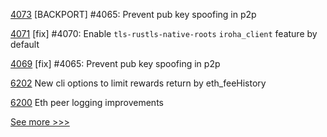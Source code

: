 
[4073](https://github.com/hyperledger/iroha/pull/4073) [BACKPORT] #4065: Prevent pub key spoofing in p2p

[4071](https://github.com/hyperledger/iroha/pull/4071) [fix] #4070: Enable `tls-rustls-native-roots` `iroha_client` feature by default

[4069](https://github.com/hyperledger/iroha/pull/4069) [fix] #4065: Prevent pub key spoofing in p2p

[6202](https://github.com/hyperledger/besu/pull/6202) New cli options to limit rewards return by eth_feeHistory 

[6200](https://github.com/hyperledger/besu/pull/6200) Eth peer logging improvements


[See more >>>](https://start-here.hyperledger.org/pull-requests)
